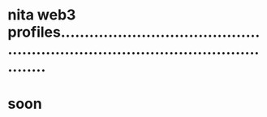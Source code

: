 # nita web3 profiles.......................................................................................................
# soon

